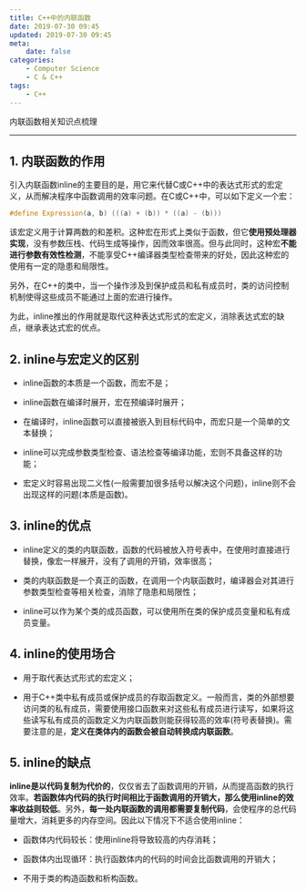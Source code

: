 ```yaml
---
title: C++中的内联函数
date: 2019-07-30 09:45
updated: 2019-07-30 09:45
meta:
    date: false
categories: 
    - Computer Science
    - C & C++
tags:
    - C++
---
```


内联函数相关知识点梳理

---

<!-- more -->

## 1. 内联函数的作用

引入内联函数inline的主要目的是，用它来代替C或C++中的表达式形式的宏定义，从而解决程序中函数调用的效率问题。在C或C++中，可以如下定义一个宏：

```c++
#define Expression(a, b) (((a) + (b)) * ((a) - (b)))
```

该宏定义用于计算两数的和差积。这种宏在形式上类似于函数，但它**使用预处理器实现**，没有参数压栈、代码生成等操作，因而效率很高。但与此同时，这种宏**不能进行参数有效性检测**，不能享受C++编译器类型检查带来的好处，因此这种宏的使用有一定的隐患和局限性。

另外，在C++的类中，当一个操作涉及到保护成员和私有成员时，类的访问控制机制使得这些成员不能通过上面的宏进行操作。

为此，inline推出的作用就是取代这种表达式形式的宏定义，消除表达式宏的缺点，继承表达式宏的优点。

## 2. inline与宏定义的区别

- inline函数的本质是一个函数，而宏不是；


- inline函数在编译时展开，宏在预编译时展开；


- 在编译时，inline函数可以直接被嵌入到目标代码中，而宏只是一个简单的文本替换；


- inline可以完成参数类型检查、语法检查等编译功能，宏则不具备这样的功能；


- 宏定义时容易出现二义性(一般需要加很多括号以解决这个问题)，inline则不会出现这样的问题(本质是函数)。

## 3. inline的优点

- inline定义的类的内联函数，函数的代码被放入符号表中，在使用时直接进行替换，像宏一样展开，没有了调用的开销，效率很高；


- 类的内联函数是一个真正的函数，在调用一个内联函数时，编译器会对其进行参数类型检查等相关检查，消除了隐患和局限性；


- inline可以作为某个类的成员函数，可以使用所在类的保护成员变量和私有成员变量。

## 4. inline的使用场合

- 用于取代表达式形式的宏定义；


- 用于C++类中私有成员或保护成员的存取函数定义。一般而言，类的外部想要访问类的私有成员，需要使用接口函数来对这些私有成员进行读写，如果将这些读写私有成员的函数定义为内联函数则能获得较高的效率(符号表替换)。需要注意的是，**定义在类体内的函数会被自动转换成内联函数**。

## 5. inline的缺点

**inline是以代码复制为代价的**，仅仅省去了函数调用的开销，从而提高函数的执行效率。**若函数体内代码的执行时间相比于函数调用的开销大，那么使用inline的效率收益则较低**。另外，**每一处内联函数的调用都需要复制代码**，会使程序的总代码量增大，消耗更多的内存空间。因此以下情况下不适合使用inline：

- 函数体内代码较长：使用inline将导致较高的内存消耗；


- 函数体内出现循环：执行函数体内的代码的时间会比函数调用的开销大；


- 不用于类的构造函数和析构函数。
